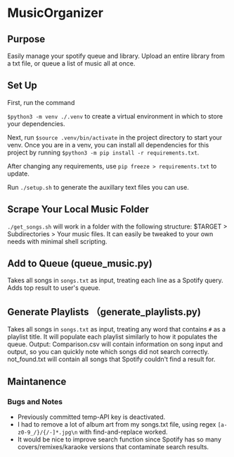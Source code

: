 # MusicOrganizer

## Purpose
Easily manage your spotify queue and library. Upload an entire library from a txt file, or queue a list of music all at once.

## Set Up
First, run the command

`$python3 -m venv ./.venv` to create a virtual environment in which to store your dependencies. 

Next, run `$source .venv/bin/activate` in the project directory to start your venv. Once you are in a venv, you can install all dependencies for this project by running `$python3 -m pip install -r requirements.txt`. 

After changing any requirements, use `pip freeze > requirements.txt` to update.

Run `./setup.sh` to generate the auxillary text files you can use.

## Scrape Your Local Music Folder
`./get_songs.sh` will work in a folder with the following structure: $TARGET > Subdirectories > Your music files. It can easily be tweaked to your own needs with minimal shell scripting.

## Add to Queue (queue_music.py)
Takes all songs in `songs.txt` as input, treating each line as a Spotify query. Adds top result to user's queue.

## Generate Playlists （generate_playlists.py)
Takes all songs in `songs.txt` as input, treating any word that contains `#` as a playlist title. It will populate each playlist similarly to how it populates the queue. 
Output: Comparison.csv will contain information on song input and output, so you can quickly note which songs did not search correctly. not_found.txt will contain all songs that Spotify couldn't find a result for.

## Maintanence
### Bugs and Notes
* Previously committed temp-API key is deactivated.
* I had to remove a lot of album art from my songs.txt file, using regex `[a-z0-9_/}/{/-]*.jpg\n` with find-and-replace worked.
* It would be nice to improve search function since Spotify has so many covers/remixes/karaoke versions that contaminate search results.
